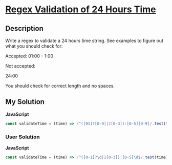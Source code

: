 # [Regex Validation of 24 Hours Time](https://www.codewars.com/kata/56a4a3d4043c316002000042)

## Description

Write a regex to validate a 24 hours time string. See examples to figure out what you should check for:

Accepted: 01:00 - 1:00

Not accepted:

24:00

You should check for correct length and no spaces.

## My Solution

**JavaScript**

```js
const validateTime = (time) => /^([01]?[0-9]|2[0-3]):[0-5][0-9]/.test(time);
```

### User Solution

**JavaScript**

```js
const validateTime = (time) => /^([0-1]?\d|2[0-3]):[0-5]\d$/.test(time);
```
